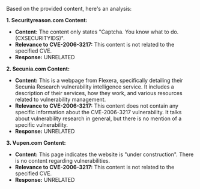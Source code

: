Based on the provided content, here's an analysis:

**1. Securityreason.com Content:**

*   **Content:** The content only states "Captcha. You know what to do. (CXSECURITYIDS)".
*   **Relevance to CVE-2006-3217:** This content is not related to the specified CVE.
*   **Response:** UNRELATED

**2. Secunia.com Content:**

*   **Content:** This is a webpage from Flexera, specifically detailing their Secunia Research vulnerability intelligence service. It includes a description of their services, how they work, and various resources related to vulnerability management.
*   **Relevance to CVE-2006-3217:**  This content does not contain any specific information about the CVE-2006-3217 vulnerability. It talks about vulnerability research in general, but there is no mention of a specific vulnerability.
*   **Response:** UNRELATED

**3. Vupen.com Content:**

*   **Content:** This page indicates the website is "under construction". There is no content regarding vulnerabilities.
*  **Relevance to CVE-2006-3217:** This content is not related to the specified CVE.
*   **Response:** UNRELATED